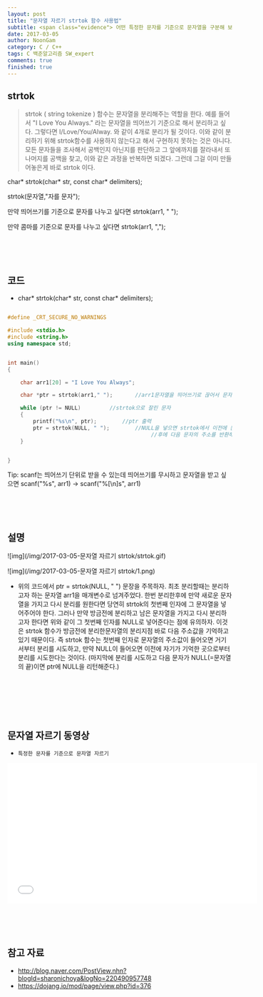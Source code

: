 ```yaml
---
layout: post
title: "문자열 자르기 strtok 함수 사용법"
subtitle: <span class="evidence"> 어떤 특정한 문자를 기준으로 문자열을 구분해 보자. </span>
date: 2017-03-05
author: NoonGam
category: C / C++
tags: C 백준알고리즘 SW_expert
comments: true
finished: true
---
```




## strtok

> strtok ( string tokenize ) 함수는 문자열을 분리해주는 역할을 한다. 예를 들어서 "I Love You Always." 라는 문자열을 띄어쓰기 기준으로 해서 분리하고 싶다. 그렇다면 I/Love/You/Alway. 와 같이 4개로 분리가 될 것이다. 이와 같이 분리하기 위해 strtok함수를 사용하지 않는다고 해서 구현하지 못하는 것은 아니다. 모든 문자들을 조사해서 공백인지 아닌지를 판단하고 그 앞에까지를 잘라내서 또 나머지를 공백을 찾고, 이와 같은 과정을 반복하면 되겠다. 그런데 그걸 이미 만들어놓은게 바로 strtok 이다.

<a>char* strtok(char* str, const char* delimiters); </a>

<a>strtok(문자열,"자를 문자");</a>

만약 띄어쓰기를 기준으로 문자를 나누고 싶다면
<a>strtok(arr1, " "); </a>

만약 콤마를 기준으로 문자를 나누고 싶다면
<a>strtok(arr1, ","); </a>  





<br><br><br>
## 코드


- <a>char* strtok(char* str, const char* delimiters); </a>


```c++

#define _CRT_SECURE_NO_WARNINGS

#include <stdio.h>
#include <string.h>
using namespace std;


int main()
{

	char arr1[20] = "I Love You Always";

	char *ptr = strtok(arr1," ");		//arr1문자열을 띄어쓰기로 끊어서 문자열의 첫주소 반환

	while (ptr != NULL)			//strtok으로 잘린 문자
	{
		printf("%s\n", ptr);		//ptr 출력
		ptr = strtok(NULL, " ");		//NULL을 넣으면 strtok에서 이전에 문자를 자른
		                                     //후에 다음 문자의 주소를 반환해줌.
	}


}
```


 <span class="evidence">
Tip:  scanf는 띄어쓰기 단위로 받을 수 있는데 띄어쓰기를 무시하고 문자열을 받고 싶으면 scanf("%s", arr1)  ->  scanf("%[\n]s", arr1)</span>











<br><br><br>




## 설명


![img](/img/2017-03-05-문자열 자르기 strtok/strtok.gif)


![img](/img/2017-03-05-문자열 자르기 strtok/1.png)


 - 위의 코드에서 ptr = strtok(NULL, " ") 문장을 주목하자. 최초 분리할때는 분리하고자 하는 문자열 arr1을 매개변수로 넘겨주었다. 한번 분리한후에 만약 새로운 문자열을 가지고 다시 분리를 원한다면 당연히 strtok의 첫번째 인자에 그 문자열을 넣어주어야 한다. 그러나 만약 방금전에 분리하고 남은 문자열을 가지고 다시 분리하고자 한다면 위와 같이 그 첫번째 인자를 NULL로 넣어준다는 점에 유의하자. 이것은 strtok 함수가 방금전에 분리한문자열의 분리지점 바로 다음 주소값을 기억하고 있기 때문이다. 즉 strtok 함수는 첫번째 인자로 문자열의 주소값이 들어오면 거기서부터 분리를 시도하고, 만약 NULL이 들어오면 이전에 자기가 기억한 곳으로부터 분리를 시도한다는 것이다.
(마지막에 분리를 시도하고 다음 문자가 NULL(=문자열의 끝)이면 ptr에 NULL을 리턴해준다.)


<br><br>
<br><br><br>

## 문자열 자르기 동영상

- ```특정한 문자를 기준으로 문자열 자르기```

<iframe width="560" height="315" src="//www.youtube.com/embed/B51VLZekuDs" frameborder="0" allowfullscreen></iframe>


<br><br><br>


## 참고 자료
* http://blog.naver.com/PostView.nhn?blogId=sharonichoya&logNo=220490957748
* https://dojang.io/mod/page/view.php?id=376
